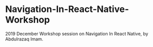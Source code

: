 # Navigation-In-React-Native-Workshop
2019 December Workshop session on Navigation In React Native, by Abdulrazaq Imam.
